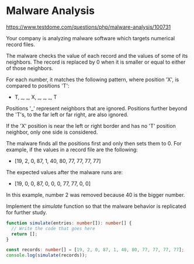 # Malware Analysis

https://www.testdome.com/questions/php/malware-analysis/100731

Your company is analyzing malware software which targets numerical record files.

The malware checks the value of each record and the values of some of its neighbors. The record is replaced by 0 when it is smaller or equal to either of those neighbors.

For each number, it matches the following pattern, where position 'X', is compared to positions 'T':

* T, _, _, X, _, _, _, T

Positions '_' represent neighbors that are ignored. Positions further beyond the 'T's, to the far left or far right, are also ignored.

If the 'X' position is near the left or right border and has no 'T' position neighbor, only one side is considered.

The malware finds all the positions first and only then sets them to 0. For example, if the values in a record file are the following:

* [19, 2, 0, 87, 1, 40, 80, 77, 77, 77, 77]

The expected values after the malware runs are:

* [19, 0, 0, 87, 0, 0, 0, 77, 77, 0, 0]

In this example, number 2 was removed because 40 is the bigger number.

Implement the _simulate_ function so that the malware behavior is replicated for further study.

```TypeScript
function simulate(entries: number[]): number[] {
  // Write the code that goes here
  return [];
}

const records: number[] = [19, 2, 0, 87, 1, 40, 80, 77, 77, 77, 77];
console.log(simulate(records));
```
